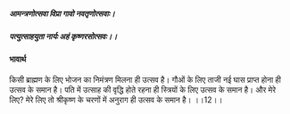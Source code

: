 ##### आमन्त्रणोत्सवा विप्रा गावो नवतृणोत्सवाः।
##### पत्युत्साहयुता नार्यः अहं कृष्णरसोत्सवः।। 

#### भावार्थ

किसी ब्राह्मण के लिए भोजन का निमंत्रण मिलना ही उत्सव है। गौओं के लिए ताजी नई घास प्राप्त होना ही उत्सव के समान है। पति में उत्साह की वृद्धि होते रहना ही स्त्रियों के लिए उत्सव के समान है। और मेरे लिए? मेरे लिए तो श्रीकृष्ण के चरणों में अनुराग ही उत्सव के समान है। ।।12।।